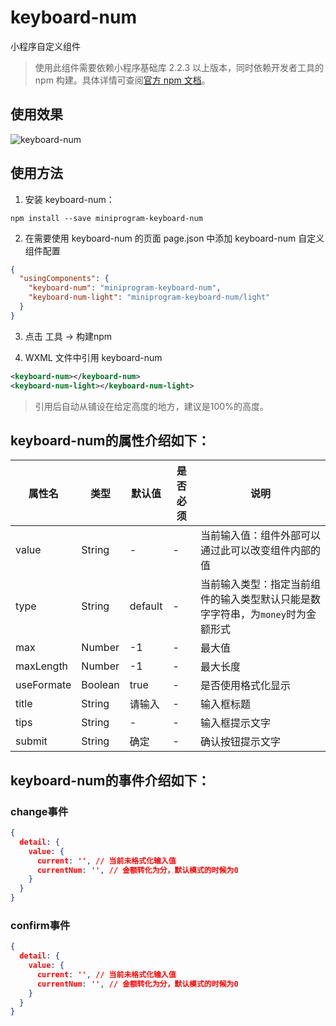 # keyboard-num

小程序自定义组件

> 使用此组件需要依赖小程序基础库 2.2.3 以上版本，同时依赖开发者工具的 npm 构建。具体详情可查阅[官方 npm 文档](https://developers.weixin.qq.com/miniprogram/dev/devtools/npm.html)。

## 使用效果
![keyboard-num](https://holidaypenguin.github.io/miniprogram-keyboard-num/images/GIF1.gif)

## 使用方法

1. 安装 keyboard-num：

```
npm install --save miniprogram-keyboard-num
```

2. 在需要使用 keyboard-num 的页面 page.json 中添加 keyboard-num 自定义组件配置

```json
{
  "usingComponents": {
    "keyboard-num": "miniprogram-keyboard-num",
    "keyboard-num-light": "miniprogram-keyboard-num/light"
  }
}
```

3. 点击 工具 -> 构建npm

4. WXML 文件中引用 keyboard-num

``` xml
<keyboard-num></keyboard-num>
<keyboard-num-light></keyboard-num-light>
```

> 引用后自动从铺设在给定高度的地方，建议是100%的高度。

## keyboard-num的属性介绍如下：

| 属性名      | 类型        | 默认值     | 是否必须        | 说明          |
|------------|-------------|------------|----------------|---------------|
| value   |   String   | - |   -    | 当前输入值：组件外部可以通过此可以改变组件内部的值  |
| type     |   String   | default |   -    | 当前输入类型：指定当前组件的输入类型默认只能是数字字符串，为`money`时为金额形式 |
| max      |   Number   | -1 |   -    | 最大值  |
| maxLength       |   Number   | -1 |   -    | 最大长度  |
| useFormate       |   Boolean   | true |   -    | 是否使用格式化显示  |
| title    |   String   | 请输入 |   -    | 输入框标题  |
| tips      |   String   | - |   -    | 输入框提示文字  |
| submit      |   String   | 确定 |   -    | 确认按钮提示文字  |


## keyboard-num的事件介绍如下：

### change事件
``` json
{
  detail: {
    value: {
      current: '', // 当前未格式化输入值
      currentNum: '', // 金额转化为分，默认模式的时候为0
    }
  }
}

```

### confirm事件

``` json
{
  detail: {
    value: {
      current: '', // 当前未格式化输入值
      currentNum: '', // 金额转化为分，默认模式的时候为0
    }
  }
}

```
